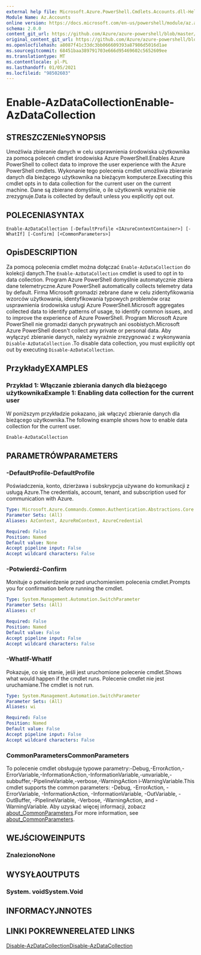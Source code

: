 ```yaml
---
external help file: Microsoft.Azure.PowerShell.Cmdlets.Accounts.dll-Help.xml
Module Name: Az.Accounts
online version: https://docs.microsoft.com/en-us/powershell/module/az.accounts/enable-azdatacollection
schema: 2.0.0
content_git_url: https://github.com/Azure/azure-powershell/blob/master/src/Accounts/Accounts/help/Enable-AzDataCollection.md
original_content_git_url: https://github.com/Azure/azure-powershell/blob/master/src/Accounts/Accounts/help/Enable-AzDataCollection.md
ms.openlocfilehash: a8087f41c33dc3bb066609393a87986d5016d1ae
ms.sourcegitcommit: 68451baa389791703e666d95469602c5652609ee
ms.translationtype: MT
ms.contentlocale: pl-PL
ms.lasthandoff: 01/05/2021
ms.locfileid: "98502603"
---
```

# <span data-ttu-id="87f2b-101">Enable-AzDataCollection</span><span class="sxs-lookup"><span data-stu-id="87f2b-101">Enable-AzDataCollection</span></span>

## <span data-ttu-id="87f2b-102">STRESZCZENIe</span><span class="sxs-lookup"><span data-stu-id="87f2b-102">SYNOPSIS</span></span>
<span data-ttu-id="87f2b-103">Umożliwia zbieranie danych w celu usprawnienia środowiska użytkownika za pomocą poleceń cmdlet środowiska Azure PowerShell.</span><span class="sxs-lookup"><span data-stu-id="87f2b-103">Enables Azure PowerShell to collect data to improve the user experience with the Azure PowerShell cmdlets.</span></span> <span data-ttu-id="87f2b-104">Wykonanie tego polecenia cmdlet umożliwia zbieranie danych dla bieżącego użytkownika na bieżącym komputerze.</span><span class="sxs-lookup"><span data-stu-id="87f2b-104">Executing this cmdlet opts in to data collection for the current user on the current machine.</span></span> <span data-ttu-id="87f2b-105">Dane są zbierane domyślnie, o ile użytkownik wyraźnie nie zrezygnuje.</span><span class="sxs-lookup"><span data-stu-id="87f2b-105">Data is collected by default unless you explicitly opt out.</span></span>

## <span data-ttu-id="87f2b-106">POLECENIA</span><span class="sxs-lookup"><span data-stu-id="87f2b-106">SYNTAX</span></span>

```
Enable-AzDataCollection [-DefaultProfile <IAzureContextContainer>] [-WhatIf] [-Confirm] [<CommonParameters>]
```

## <span data-ttu-id="87f2b-107">Opis</span><span class="sxs-lookup"><span data-stu-id="87f2b-107">DESCRIPTION</span></span>

<span data-ttu-id="87f2b-108">Za pomocą polecenia cmdlet można dołączać `Enable-AzDataCollection` do kolekcji danych.</span><span class="sxs-lookup"><span data-stu-id="87f2b-108">The `Enable-AzDataCollection` cmdlet is used to opt in to data collection.</span></span> <span data-ttu-id="87f2b-109">Program Azure PowerShell domyślnie automatycznie zbiera dane telemetryczne.</span><span class="sxs-lookup"><span data-stu-id="87f2b-109">Azure PowerShell automatically collects telemetry data by default.</span></span> <span data-ttu-id="87f2b-110">Firma Microsoft gromadzi zebrane dane w celu zidentyfikowania wzorców użytkowania, identyfikowania typowych problemów oraz usprawnienia środowiska usługi Azure PowerShell.</span><span class="sxs-lookup"><span data-stu-id="87f2b-110">Microsoft aggregates collected data to identify patterns of usage, to identify common issues, and to improve the experience of Azure PowerShell.</span></span>
<span data-ttu-id="87f2b-111">Program Microsoft Azure PowerShell nie gromadzi danych prywatnych ani osobistych.</span><span class="sxs-lookup"><span data-stu-id="87f2b-111">Microsoft Azure PowerShell doesn't collect any private or personal data.</span></span> <span data-ttu-id="87f2b-112">Aby wyłączyć zbieranie danych, należy wyraźnie zrezygnować z wykonywania `Disable-AzDataCollection` .</span><span class="sxs-lookup"><span data-stu-id="87f2b-112">To disable data collection, you must explicitly opt out by executing `Disable-AzDataCollection`.</span></span>

## <span data-ttu-id="87f2b-113">Przykłady</span><span class="sxs-lookup"><span data-stu-id="87f2b-113">EXAMPLES</span></span>

### <span data-ttu-id="87f2b-114">Przykład 1: Włączanie zbierania danych dla bieżącego użytkownika</span><span class="sxs-lookup"><span data-stu-id="87f2b-114">Example 1: Enabling data collection for the current user</span></span>

<span data-ttu-id="87f2b-115">W poniższym przykładzie pokazano, jak włączyć zbieranie danych dla bieżącego użytkownika.</span><span class="sxs-lookup"><span data-stu-id="87f2b-115">The following example shows how to enable data collection for the current user.</span></span>

```powershell
Enable-AzDataCollection
```

## <span data-ttu-id="87f2b-116">PARAMETRÓW</span><span class="sxs-lookup"><span data-stu-id="87f2b-116">PARAMETERS</span></span>

### <span data-ttu-id="87f2b-117">-DefaultProfile</span><span class="sxs-lookup"><span data-stu-id="87f2b-117">-DefaultProfile</span></span>

<span data-ttu-id="87f2b-118">Poświadczenia, konto, dzierżawa i subskrypcja używane do komunikacji z usługą Azure.</span><span class="sxs-lookup"><span data-stu-id="87f2b-118">The credentials, account, tenant, and subscription used for communication with Azure.</span></span>

```yaml
Type: Microsoft.Azure.Commands.Common.Authentication.Abstractions.Core.IAzureContextContainer
Parameter Sets: (All)
Aliases: AzContext, AzureRmContext, AzureCredential

Required: False
Position: Named
Default value: None
Accept pipeline input: False
Accept wildcard characters: False
```

### <span data-ttu-id="87f2b-119">-Potwierdź</span><span class="sxs-lookup"><span data-stu-id="87f2b-119">-Confirm</span></span>

<span data-ttu-id="87f2b-120">Monituje o potwierdzenie przed uruchomieniem polecenia cmdlet.</span><span class="sxs-lookup"><span data-stu-id="87f2b-120">Prompts you for confirmation before running the cmdlet.</span></span>

```yaml
Type: System.Management.Automation.SwitchParameter
Parameter Sets: (All)
Aliases: cf

Required: False
Position: Named
Default value: False
Accept pipeline input: False
Accept wildcard characters: False
```

### <span data-ttu-id="87f2b-121">-WhatIf</span><span class="sxs-lookup"><span data-stu-id="87f2b-121">-WhatIf</span></span>

<span data-ttu-id="87f2b-122">Pokazuje, co się stanie, jeśli jest uruchomione polecenie cmdlet.</span><span class="sxs-lookup"><span data-stu-id="87f2b-122">Shows what would happen if the cmdlet runs.</span></span> <span data-ttu-id="87f2b-123">Polecenie cmdlet nie jest uruchamiane.</span><span class="sxs-lookup"><span data-stu-id="87f2b-123">The cmdlet is not run.</span></span>

```yaml
Type: System.Management.Automation.SwitchParameter
Parameter Sets: (All)
Aliases: wi

Required: False
Position: Named
Default value: False
Accept pipeline input: False
Accept wildcard characters: False
```

### <span data-ttu-id="87f2b-124">CommonParameters</span><span class="sxs-lookup"><span data-stu-id="87f2b-124">CommonParameters</span></span>

<span data-ttu-id="87f2b-125">To polecenie cmdlet obsługuje typowe parametry:-Debug,-ErrorAction,-ErrorVariable,-InformationAction,-InformationVariable,-unvariable,-subbuffer,-PipelineVariable,-verbose,-WarningAction i-WarningVariable.</span><span class="sxs-lookup"><span data-stu-id="87f2b-125">This cmdlet supports the common parameters: -Debug, -ErrorAction, -ErrorVariable, -InformationAction, -InformationVariable, -OutVariable, -OutBuffer, -PipelineVariable, -Verbose, -WarningAction, and -WarningVariable.</span></span> <span data-ttu-id="87f2b-126">Aby uzyskać więcej informacji, zobacz [about_CommonParameters](/powershell/module/microsoft.powershell.core/about/about_commonparameters).</span><span class="sxs-lookup"><span data-stu-id="87f2b-126">For more information, see [about_CommonParameters](/powershell/module/microsoft.powershell.core/about/about_commonparameters).</span></span>

## <span data-ttu-id="87f2b-127">WEJŚCIOWE</span><span class="sxs-lookup"><span data-stu-id="87f2b-127">INPUTS</span></span>

### <span data-ttu-id="87f2b-128">Znaleziono</span><span class="sxs-lookup"><span data-stu-id="87f2b-128">None</span></span>

## <span data-ttu-id="87f2b-129">WYSYŁA</span><span class="sxs-lookup"><span data-stu-id="87f2b-129">OUTPUTS</span></span>

### <span data-ttu-id="87f2b-130">System. void</span><span class="sxs-lookup"><span data-stu-id="87f2b-130">System.Void</span></span>

## <span data-ttu-id="87f2b-131">INFORMACYJN</span><span class="sxs-lookup"><span data-stu-id="87f2b-131">NOTES</span></span>

## <span data-ttu-id="87f2b-132">LINKI POKREWNE</span><span class="sxs-lookup"><span data-stu-id="87f2b-132">RELATED LINKS</span></span>

[<span data-ttu-id="87f2b-133">Disable-AzDataCollection</span><span class="sxs-lookup"><span data-stu-id="87f2b-133">Disable-AzDataCollection</span></span>](./Disable-AzDataCollection.md)
